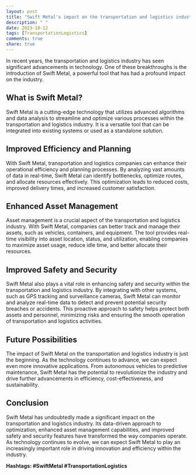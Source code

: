 ```yaml
---
layout: post
title: "Swift Metal's impact on the transportation and logistics industry"
description: " "
date: 2023-10-12
tags: [TransportationLogistics]
comments: true
share: true
---
```


In recent years, the transportation and logistics industry has seen significant advancements in technology. One of these breakthroughs is the introduction of Swift Metal, a powerful tool that has had a profound impact on the industry. 

## What is Swift Metal?

Swift Metal is a cutting-edge technology that utilizes advanced algorithms and data analysis to streamline and optimize various processes within the transportation and logistics industry. It is a versatile tool that can be integrated into existing systems or used as a standalone solution.

## Improved Efficiency and Planning

With Swift Metal, transportation and logistics companies can enhance their operational efficiency and planning processes. By analyzing vast amounts of data in real-time, Swift Metal can identify bottlenecks, optimize routes, and allocate resources effectively. This optimization leads to reduced costs, improved delivery times, and increased customer satisfaction.

## Enhanced Asset Management

Asset management is a crucial aspect of the transportation and logistics industry. With Swift Metal, companies can better track and manage their assets, such as vehicles, containers, and equipment. The tool provides real-time visibility into asset location, status, and utilization, enabling companies to maximize asset usage, reduce idle time, and better allocate their resources.

## Improved Safety and Security

Swift Metal also plays a vital role in enhancing safety and security within the transportation and logistics industry. By integrating with other systems, such as GPS tracking and surveillance cameras, Swift Metal can monitor and analyze real-time data to detect and prevent potential security breaches or accidents. This proactive approach to safety helps protect both assets and personnel, minimizing risks and ensuring the smooth operation of transportation and logistics activities.

## Future Possibilities

The impact of Swift Metal on the transportation and logistics industry is just the beginning. As the technology continues to advance, we can expect even more innovative applications. From autonomous vehicles to predictive maintenance, Swift Metal has the potential to revolutionize the industry and drive further advancements in efficiency, cost-effectiveness, and sustainability.

## Conclusion

Swift Metal has undoubtedly made a significant impact on the transportation and logistics industry. Its data-driven approach to optimization, enhanced asset management capabilities, and improved safety and security features have transformed the way companies operate. As technology continues to evolve, we can expect Swift Metal to play an increasingly important role in driving innovation and efficiency within the industry.

**Hashtags: #SwiftMetal #TransportationLogistics**